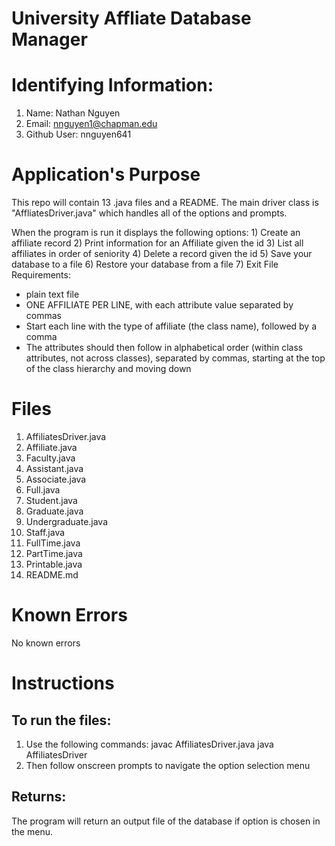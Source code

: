 # University Affliate Database Manager
# Identifying Information:
1. Name: Nathan Nguyen
2. Email: nnguyen1@chapman.edu
3. Github User: nnguyen641

# Application's Purpose
This repo will contain 13 .java files and a README. The main driver class is "AffliatesDriver.java" which handles all of the options and prompts. 

When the program is run it displays the following options:
    1) Create an affiliate record
    2) Print information for an Affiliate given the id
    3) List all affiliates in order of seniority
    4) Delete a record given the id
    5) Save your database to a file
    6) Restore your database from a file
    7) Exit
File Requirements:
- plain text file
- ONE AFFILIATE PER LINE, with each attribute value separated by commas
- Start each line with the type of affiliate (the class name), followed by
a comma
- The attributes should then follow in alphabetical order (within class attributes,
not across classes), separated by commas, starting at the top of the class hierarchy and
moving down

# Files
1. AffiliatesDriver.java
2. Affiliate.java
3. Faculty.java
4. Assistant.java
5. Associate.java
6. Full.java
7. Student.java
8. Graduate.java
9. Undergraduate.java
10. Staff.java
11. FullTime.java
12. PartTime.java
13. Printable.java
14. README.md

# Known Errors
No known errors

# Instructions
## To run the files:
1. Use the following commands: 
   javac AffiliatesDriver.java
   java AffiliatesDriver
2. Then follow onscreen prompts to navigate the option selection menu

## Returns:
The program will return an output file of the database if option is chosen in the menu. 


